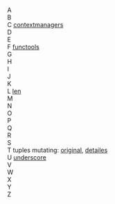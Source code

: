 A  
B  
C [contextmanagers](./code_snippets/C_contextmanagers.py)  
D  
E  
F [functools](./code_snippets/F_functools.py)  
G  
H  
I  
J  
K  
L [len](./code_snippets/L_len.py)  
M  
N  
O  
P  
Q  
R  
S  
T tuples mutating: [original](./code_snippets/T_tuple.py), [detailes](./code_snippets/T_tuple_edited.py)  
U [underscore](./code_snippets/U_underscore.py)  
V  
W  
X  
Y  
Z  
